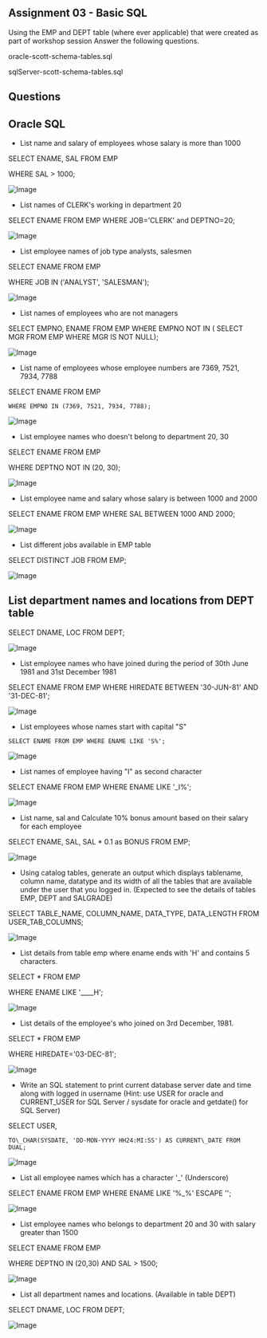 ## Assignment 03 - Basic SQL

Using the EMP and DEPT table (where ever applicable) that were created as part of workshop session Answer the following questions.

oracle-scott-schema-tables.sql

sqlServer-scott-schema-tables.sql

## Questions

## Oracle SQL

- List name and salary of employees whose salary is more than 1000

SELECT ENAME, SAL FROM EMP

WHERE SAL > 1000;

![Image](tmp4b1ae5q9_artifacts/image_000000_14e8639765cfcd90772eadfed24731a6c0e9968efcceae2529d5ee8ad3cf6f26.png)

- List names of CLERK's working in department 20

SELECT ENAME FROM EMP WHERE JOB='CLERK' and DEPTNO=20;

![Image](tmp4b1ae5q9_artifacts/image_000001_57d474402574e8c773eae64d7c06fa5b2fd85e92c325c5b647e483f1b309b7c8.png)

- List employee names of job type analysts, salesmen

SELECT ENAME FROM EMP

WHERE JOB IN ('ANALYST', 'SALESMAN');

![Image](tmp4b1ae5q9_artifacts/image_000002_9e37df31af3446c6df05e1d1aac992d3e4fae504762bcd37d0a6517f076f9835.png)

- List names of employees who are not managers

SELECT EMPNO, ENAME FROM EMP WHERE EMPNO NOT IN ( SELECT MGR FROM EMP WHERE MGR IS NOT NULL);

![Image](tmp4b1ae5q9_artifacts/image_000003_b398a6bf2257c2cd8231e6c43c1fe39b3e786abe310374e22db04011e6f22d42.png)

- List name of employees whose employee numbers are 7369, 7521, 7934, 7788

SELECT ENAME FROM EMP

```
WHERE EMPNO IN (7369, 7521, 7934, 7788);
```

![Image](tmp4b1ae5q9_artifacts/image_000004_6831559b0424cb1376da808e0197513e5925efff971e421c57d828360dc2e2bf.png)

- List employee names who doesn't belong to department 20, 30

SELECT ENAME FROM EMP

WHERE DEPTNO NOT IN (20, 30);

![Image](tmp4b1ae5q9_artifacts/image_000005_5807d4e5443f39359457dbca55ba68c9d499eb242bea91171821bf70f7ec219e.png)

- List employee name and salary whose salary is between 1000 and 2000

SELECT ENAME FROM EMP WHERE SAL BETWEEN 1000 AND 2000;

![Image](tmp4b1ae5q9_artifacts/image_000006_549ea90b013fe7b11d8cce15c0bca22dabfb5f29494cead616c4d6b1010e4967.png)

- List different jobs available in EMP table

SELECT DISTINCT JOB FROM EMP;

![Image](tmp4b1ae5q9_artifacts/image_000007_6b73273a2ce940bb377707a8d4af23ca81c401c6ba308521574454d52c1dcace.png)

## List department names and locations from DEPT table

SELECT DNAME, LOC FROM DEPT;

![Image](tmp4b1ae5q9_artifacts/image_000008_5497e7a24d3d5d55b5d3be3f9425535d1b296c43603e2746c04e989b56544960.png)

- List employee names who have joined during the period of 30th June 1981 and 31st December 1981

SELECT ENAME FROM EMP WHERE HIREDATE BETWEEN '30-JUN-81' AND '31-DEC-81';

![Image](tmp4b1ae5q9_artifacts/image_000009_14f3ae679e52bb485326145ff66fa44dff8cb3fbc6d93495d40a688da85de8b7.png)

- List employees whose names start with capital "S"

```
SELECT ENAME FROM EMP WHERE ENAME LIKE 'S%';
```

![Image](tmp4b1ae5q9_artifacts/image_000010_4057a7b3944f3e0691a8d863c2b4ffe6e6b8f873219a66835afce54081696fbd.png)

- List names of employee having "I" as second character

SELECT ENAME FROM EMP WHERE ENAME LIKE '\_I%';

![Image](tmp4b1ae5q9_artifacts/image_000011_f2ea33938728e3dc51fa4c38e4080101d4133d6a67cdbf1fd21e971be24e7869.png)

- List name, sal and Calculate 10% bonus amount based on their salary for each employee

SELECT ENAME, SAL, SAL * 0.1 as BONUS FROM EMP;

![Image](tmp4b1ae5q9_artifacts/image_000012_b5de3f66e6e2292cf45de5c561e7ca6b74d887f306c33e102a6a7516b695d4f9.png)

- Using catalog tables, generate an output which displays tablename, column name, datatype and its width of all the tables that are available under the user that you logged in. Expected to see the details of tables EMP, DEPT and SALGRADE

SELECT TABLE\_NAME, COLUMN\_NAME, DATA\_TYPE, DATA\_LENGTH FROM USER\_TAB\_COLUMNS;

![Image](tmp4b1ae5q9_artifacts/image_000013_6b2fdbb3fdb855441e1a0fdce5bf4b6ea9c08f6f8e46b9d0d2f46962bb34012f.png)

- List details from table emp where ename ends with 'H' and contains 5 characters.

SELECT * FROM EMP

WHERE ENAME LIKE '\_\_\_\_H';

![Image](tmp4b1ae5q9_artifacts/image_000014_cc6c2cf79062d2cca385e06bafdae53845817557a38d8579f60bef3713a18074.png)

- List details of the employee's who joined on 3rd December, 1981.

SELECT * FROM EMP

WHERE HIREDATE='03-DEC-81';

![Image](tmp4b1ae5q9_artifacts/image_000015_7ef49e4265b9894ec874e64f4209f62f823fcebe89c8718e4658678bed9a7115.png)

- Write an SQL statement to print current database server date and time along with logged in username Hint: use USER for oracle and CURRENT\_USER for SQL Server / sysdate for oracle and getdate() for SQL Server)

SELECT USER,

```
TO\_CHAR(SYSDATE, 'DD-MON-YYYY HH24:MI:SS') AS CURRENT\_DATE FROM DUAL;
```

![Image](tmp4b1ae5q9_artifacts/image_000016_09abe600d18abad7acec996fcd2ac0dc8b7dcc8490509f89477e602bd42130eb.png)

- List all employee names which has a character '\_' Underscore)

SELECT ENAME FROM EMP WHERE ENAME LIKE '%\_%' ESCAPE '\';

![Image](tmp4b1ae5q9_artifacts/image_000017_edb0218ce569320cc79a075003dc65aae6cf6b917720f434f2e668f56248dbdd.png)

- List employee names who belongs to department 20 and 30 with salary greater than 1500

SELECT ENAME FROM EMP

WHERE DEPTNO IN (20,30) AND SAL > 1500;

![Image](tmp4b1ae5q9_artifacts/image_000018_a8b03b11e4ab28b83c1dedd345b17adbbf918b82f55c88c4bb5432f944df980d.png)

- List all department names and locations. Available in table DEPT

SELECT DNAME, LOC FROM DEPT;

![Image](tmp4b1ae5q9_artifacts/image_000019_8a4d5ec7a6c6b94cdb20bc8045730a80ccfd1b88bff63d574577824110a28cd6.png)